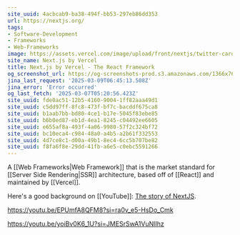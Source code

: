 ```yaml
---
site_uuid: 4acbcab9-ba38-494f-bb53-297eb86dd353
url: https://nextjs.org/
tags:
- Software-Development
- Frameworks
- Web-Frameworks
image: https://assets.vercel.com/image/upload/front/nextjs/twitter-card.png
site_name: Next.js by Vercel
title: Next.js by Vercel - The React Framework
og_screenshot_url: https://og-screenshots-prod.s3.amazonaws.com/1366x768/80/false/eb7997fa534a94dc3d8fee21cb75aa0b430b825be109834e4450033de1bbb555.jpeg
jina_last_request: '2025-03-09T06:45:13.508Z'
jina_error: 'Error occurred'
og_last_fetch: '2025-03-07T05:20:56.423Z'
site_uuid: fde0ac51-12b5-4160-9004-1ff82aaa49d1
site_uuid: c5dd97ff-8fc8-473f-bf7c-bacddf675ca8
site_uuid: b1aab7bb-bd80-4ce1-b17e-5045f83ebe85
site_uuid: b6b0ed87-eb1d-4ea1-8245-c04492ee6605
site_uuid: e655af8a-493f-4a06-9980-57f2c324bf72
site_uuid: bc10eca4-c984-48a0-a4b5-a2b61f332553
site_uuid: 4d7ce8c1-d00a-49b1-8ec4-6cc5b707be82
site_uuid: f8fa6f8e-29dd-41fb-a6e5-c0ebc5591266
---
```



A [[Web Frameworks|Web Framework]] that is the market standard for [[Server Side Rendering|SSR]] architecture, based off of [[React]] and maintained by [[Vercel]]. 

Here's a good background on [[YouTube]]: [The story of NextJS](https://youtu.be/BILxV_vrZO0?si=CMFamcWFfIRH1v1n).

https://youtu.be/EPUmfA8QFM8?si=ra0v_e5-HsDo_Cmk

https://youtu.be/yoiBv0K6_1U?si=JMESrSwA1VuNlIhz
